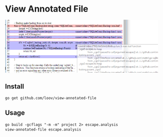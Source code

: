 # View Annotated File

![Screenshot](/screenshot.png?raw=true "Screenshot")

## Install

```
go get github.com/loov/view-annotated-file
```

## Usage

```
go build -gcflags "-m -m" project 2> escape.analysis
view-annotated-file escape.analysis
```